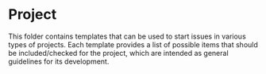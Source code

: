 # Project

This folder contains templates that can be used to start issues in various types of projects. Each template provides a list of possible items that should be included/checked for the project, which are intended as general guidelines for its development.
